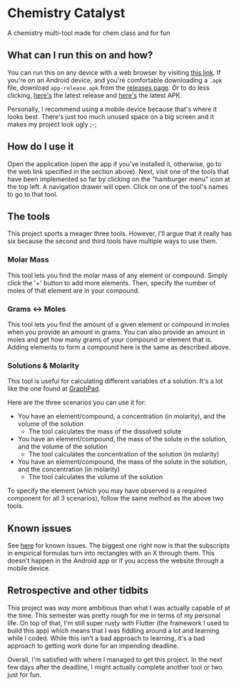 # Chemistry Catalyst

A chemistry multi-tool made for chem class and for fun

## What can I run this on and how?
You can run this on any device with a web browser by visiting [this link](https://chem-catalyst.herokuapp.com/). If you're on an Android device, and you're comfortable downloading a `.apk` file, download `app-release.apk` from the [releases page](https://github.com/IncPlusPlus/chemistry-catalyst/releases). Or to do less clicking, [here's](https://github.com/IncPlusPlus/chemistry-catalyst/releases/latest) the latest release and [here's](https://github.com/IncPlusPlus/chemistry-catalyst/releases/latest/download/app-release.apk) the latest APK.

Personally, I recommend using a mobile device because that's where it looks best. There's just too much unused space on a big screen and it makes my project look ugly ;-;

## How do I use it
Open the application (open the app if you've installed it, otherwise, go to the web link specified in the section above). Next, visit one of the tools that have been implemented so far by clicking on the "hamburger menu" icon at the top left. A navigation drawer will open. Click on one of the tool's names to go to that tool.

## The tools
This project sports a meager three tools. However, I'll argue that it really has six because the second and third tools have multiple ways to use them.

### Molar Mass
This tool lets you find the molar mass of any element or compound. Simply click the '+' button to add more elements. Then, specify the number of moles of that element are in your compound.

### Grams <-> Moles
This tool lets you find the amount of a given element or compound in moles when you provide an amount in grams. You can also provide an amount in moles and get how many grams of your compound or element that is. Adding elements to form a compound here is the same as described above.

### Solutions & Molarity
This tool is useful for calculating different variables of a solution. It's a lot like the one found at [GraphPad](https://www.graphpad.com/quickcalcs/molarityform/).

Here are the three scenarios you can use it for:
- You have an element/compound, a concentration (in molarity), and the volume of the solution
  - The tool calculates the mass of the dissolved solute
- You have an element/compound, the mass of the solute in the solution, and the volume of the solution
  - The tool calculates the concentration of the solution (in molarity)
- You have an element/compound, the mass of the solute in the solution, and the concentration (in molarity)
  - The tool calculates the volume of the solution

To specify the element (which you may have observed is a required component for all 3 scenarios), follow the same method as the above two tools.

## Known issues
See [here](https://github.com/IncPlusPlus/chemistry-catalyst/issues) for known issues. The biggest one right now is that the subscripts in empirical formulas turn into rectangles with an X through them. This doesn't happen in the Android app or if you access the website through a mobile device.

## Retrospective and other tidbits
This project was _way_ more ambitious than what I was actually capable of at the time. This semester was pretty rough for me in terms of my personal life. On top of that, I'm still super rusty with Flutter (the framework I used to build this app) which means that I was fiddling around a lot and learning while I coded. While this isn't a bad approach to learning, it's a bad approach to getting work done for an impending deadline.

Overall, I'm satisfied with where I managed to get this project. In the next few days after the deadline, I might actually complete another tool or two just for fun.